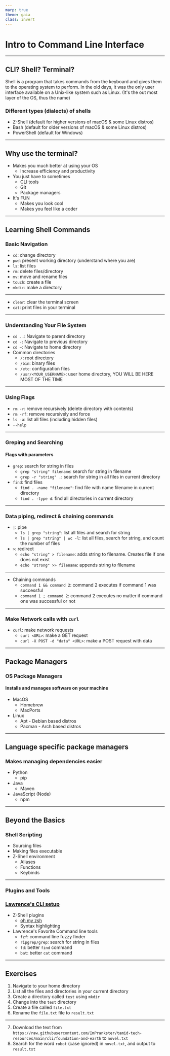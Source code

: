 ```yaml
---
marp: true
theme: gaia
class: invert
---
```


<!-- _class: lead -->

# Intro to Command Line Interface

---

<!--_class: lead invert-->

## CLI? Shell? Terminal?

Shell is a program that takes commands from the keyboard and gives them to the operating system to perform. In the old days, it was the only user interface available on a Unix-like system such as Linux. (It's the out most layer of the OS, thus the name)

### Different types (dialects) of shells

- Z-Shell (default for higher versions of macOS & some Linux distros)
- Bash (default for older versions of macOS & some Linux distros)
- PowerShell (default for Windows)

---

## Why use the terminal?

- Makes you much better at using your OS
  - Increase efficiency and productivity
- You just have to sometimes
  - CLI tools
  - Git
  - Package managers
- It's FUN
  - Makes you look cool
  - Makes you feel like a coder

---

## Learning Shell Commands

### Basic Navigation

- `cd`: change directory
- `pwd`: present working directory (understand where you are)
- `ls`: list files
- `rm`: delete files/directory
- `mv`: move and rename files
- `touch`: create a file
- `mkdir`: make a directory

---

- `clear`: clear the terminal screen
- `cat`: print files in your terminal

---

### Understanding Your File System

- `cd ..`: Navigate to parent directory
- `cd -`: Navigate to previous directory
- `cd ~`: Navigate to home directory
- Common directories
  - `/`: root directory
  - `/bin`: binary files
  - `/etc`: configuration files
  - `/usr/<YOUR_USERNAME>`: user home directory, YOU WILL BE HERE MOST OF THE TIME

---

### Using Flags

- `rm -r`: remove recursively (delete directory with contents)
- `rm -rf`: remove recursively and force
- `ls -a`: list all files (including hidden files)
- `--help`

---

### Greping and Searching

#### Flags with parameters

- `grep`: search for string in files
  - `grep "string" filename`: search for string in filename
  - `grep -r "string" .`: search for string in all files in current directory
- `find`: find files
  - `find . -name "filename"`: find file with name filename in current directory
  - `find . -type d`: find all directories in current directory

---

### Data piping, redirect & chaining commands

- `|`: pipe
  - `ls | grep "string"`: list all files and search for string
  - `ls | grep "string" | wc -l`: list all files, search for string, and count the number of files
- `>`: redirect
  - `echo "string" > filename`: adds string to filename. Creates file if one does not exist
  - `echo "strong" >> filename`: appends string to filename

---

- Chaining commands
  - `command 1 && command 2`: command 2 executes if command 1 was successful
  - `command 1 ; command 2`: command 2 executes no matter if command one was successful or not

---

### Make Network calls with `curl`

- `curl`: make network requests
  - `curl <URL>`: make a GET request
  - `curl -X POST -d "data" <URL>`: make a POST request with data

---

## Package Managers

### OS Package Managers

#### Installs and manages software on your machine

- MacOS
  - Homebrew
  - MacPorts
- Linux
  - Apt - Debian based distros
  - Pacman - Arch based distros

---

## Language specific package managers

### Makes managing dependencies easier

- Python
  - pip
- Java
  - Maven
- JavaScript (Node)
  - npm

---

## Beyond the Basics

### Shell Scripting

- Sourcing files
- Making files executable
- Z-Shell environment
  - Aliases
  - Functions
  - Keybinds

---

### Plugins and Tools

### [Lawrence's CLI setup](https://drive.google.com/file/d/1MbZeF0V-1JB75qxOoTH_Fk3mxsoEpRuC/view?usp=sharing)

- Z-Shell plugins
  - [oh my zsh](https://ohmyz.sh/)
  - Syntax highlighting
- Lawrence's Favorite Command line tools
  - `fzf`: command line fuzzy finder
  - `ripgrep/grep`: search for string in files
  - `fd`: better `find` command
  - `bat`: better `cat` command

---

## Exercises

1. Navigate to your home directory
2. List all the files and directories in your current directory
3. Create a directory called `test` using `mkdir`
4. Change into the `test` directory
5. Create a file called `file.txt`
6. Rename the `file.txt` file to `result.txt`

---

7. Download the text from `https://raw.githubusercontent.com/ImPrankster/tamid-tech-resources/main/cli/foundation-and-earth` to `novel.txt`
8. Search for the word `robot` (case ignored) in `novel.txt`, and output to `result.txt`
